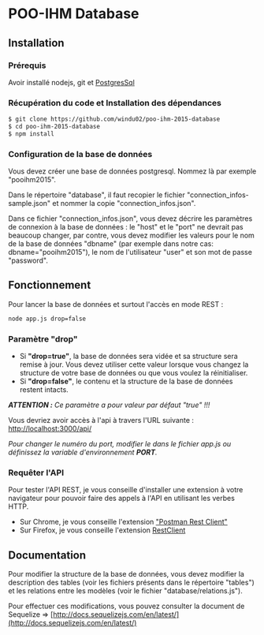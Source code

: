 # POO-IHM Database

## Installation

### Prérequis

Avoir installé nodejs, git et [PostgresSql](http://www.postgresqlfr.org/)

### Récupération du code et Installation des dépendances
```sh
$ git clone https://github.com/windu02/poo-ihm-2015-database
$ cd poo-ihm-2015-database
$ npm install
```

### Configuration de la base de données

Vous devez créer une base de données postgresql. Nommez là par exemple "pooihm2015".

Dans le répertoire "database", il faut recopier le fichier "connection_infos-sample.json" et nommer la copie "connection_infos.json".

Dans ce fichier "connection_infos.json", vous devez décrire les paramètres de connexion à la base de données : le "host" et le "port" ne devrait pas beaucoup changer, par contre, vous devez modifier les valeurs pour le nom de la base de données "dbname" (par exemple dans notre cas: dbname="pooihm2015"), le nom de l'utilisateur "user" et son mot de passe "password".

## Fonctionnement
Pour lancer la base de données et surtout l'accès en mode REST :
```sh
node app.js drop=false
```

### Paramètre "drop"
* Si **"drop=true"**, la base de données sera vidée et sa structure sera remise à jour. Vous devez utiliser cette valeur lorsque vous changez la structure de votre base de données ou que vous voulez la réinitialiser.
* Si **"drop=false"**, le contenu et la structure de la base de données restent intacts.

***ATTENTION :** Ce paramètre a pour valeur par défaut "true" !!!*


Vous devriez avoir accès à l'api à travers l'URL suivante :
[http://localhost:3000/api/](http://localhost:3000/api/)

*Pour changer le numéro du port, modifier le dans le fichier app.js ou définissez la variable d'environnement **PORT**.*

### Requêter l'API
Pour tester l'API REST, je vous conseille d'installer une extension à votre navigateur pour pouvoir faire des appels à l'API en utilisant les verbes HTTP.
* Sur Chrome, je vous conseille l'extension ["Postman Rest Client"](https://chrome.google.com/webstore/detail/postman-rest-client/fdmmgilgnpjigdojojpjoooidkmcomcm)
* Sur Firefox, je vous conseille l'extension [RestClient](https://addons.mozilla.org/fr/firefox/addon/restclient/)


## Documentation
Pour modifier la structure de la base de données, vous devez modifier la description des tables (voir les fichiers présents dans le répertoire "tables") et les relations entre les modèles (voir le fichier "database/relations.js").

Pour effectuer ces modifications, vous pouvez consulter la document de Sequelize => [http://docs.sequelizejs.com/en/latest/](http://docs.sequelizejs.com/en/latest/)
